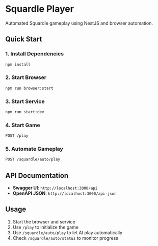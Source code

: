 # Squardle Player

Automated Squardle gameplay using NestJS and browser automation.

## Quick Start

### 1. Install Dependencies

```bash
npm install
```

### 2. Start Browser

```bash
npm run browser:start
```

### 3. Start Service

```bash
npm run start:dev
```

### 4. Start Game

```bash
POST /play
```

### 5. Automate Gameplay

```bash
POST /squardle/auto/play
```

## API Documentation

- **Swagger UI**: `http://localhost:3000/api`
- **OpenAPI JSON**: `http://localhost:3000/api-json`

## Usage

1. Start the browser and service
2. Use `/play` to initialize the game
3. Use `/squardle/auto/play` to let AI play automatically
4. Check `/squardle/auto/status` to monitor progress
